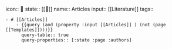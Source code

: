 icon:: 📑
state:: [[🌲]]
name:: Articles
input:: [[Literature]]
tags::

	- # [[Articles]]
		- {{query (and (property :input [[Articles]] ) (not (page [[Templates]])))}}
		  query-table:: true
		  query-properties:: [:state :page :authors]
